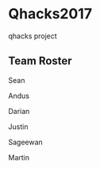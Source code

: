 # Qhacks2017
qhacks project

## Team Roster
Sean
<p> Andus
<p> Darian
<p> Justin
<p> Sageewan
<p> Martin
